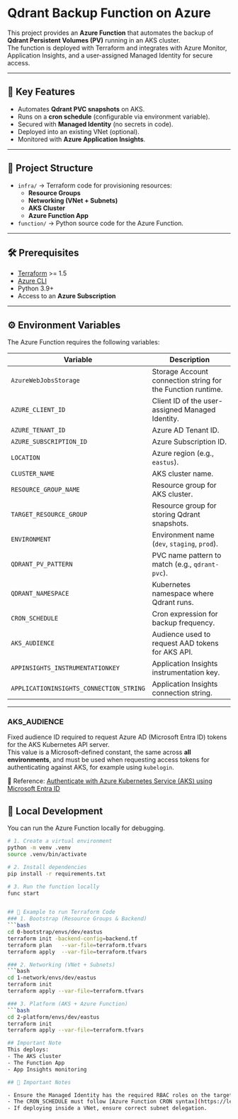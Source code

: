 # Qdrant Backup Function on Azure

This project provides an **Azure Function** that automates the backup of **Qdrant Persistent Volumes (PV)** running in an AKS cluster.  
The function is deployed with Terraform and integrates with Azure Monitor, Application Insights, and a user-assigned Managed Identity for secure access.

---

## 🚀 Key Features
- Automates **Qdrant PVC snapshots** on AKS.
- Runs on a **cron schedule** (configurable via environment variable).
- Secured with **Managed Identity** (no secrets in code).
- Deployed into an existing VNet (optional).
- Monitored with **Azure Application Insights**.

---

## 📂 Project Structure
- `infra/` → Terraform code for provisioning resources:
  - **Resource Groups**
  - **Networking (VNet + Subnets)**
  - **AKS Cluster**
  - **Azure Function App**
- `function/` → Python source code for the Azure Function.

---

## 🛠 Prerequisites
- [Terraform](https://developer.hashicorp.com/terraform/downloads) >= 1.5
- [Azure CLI](https://learn.microsoft.com/en-us/cli/azure/install-azure-cli)
- Python 3.9+
- Access to an **Azure Subscription**

---

## ⚙️ Environment Variables
The Azure Function requires the following variables:

| Variable | Description |
|----------|-------------|
| `AzureWebJobsStorage` | Storage Account connection string for the Function runtime. |
| `AZURE_CLIENT_ID` | Client ID of the user-assigned Managed Identity. |
| `AZURE_TENANT_ID` | Azure AD Tenant ID. |
| `AZURE_SUBSCRIPTION_ID` | Azure Subscription ID. |
| `LOCATION` | Azure region (e.g., `eastus`). |
| `CLUSTER_NAME` | AKS cluster name. |
| `RESOURCE_GROUP_NAME` | Resource group for AKS cluster. |
| `TARGET_RESOURCE_GROUP` | Resource group for storing Qdrant snapshots. |
| `ENVIRONMENT` | Environment name (`dev`, `staging`, `prod`). |
| `QDRANT_PV_PATTERN` | PVC name pattern to match (e.g., `qdrant-pvc`). |
| `QDRANT_NAMESPACE` | Kubernetes namespace where Qdrant runs. |
| `CRON_SCHEDULE` | Cron expression for backup frequency. |
| `AKS_AUDIENCE` | Audience used to request AAD tokens for AKS API. |
| `APPINSIGHTS_INSTRUMENTATIONKEY` | Application Insights instrumentation key. |
| `APPLICATIONINSIGHTS_CONNECTION_STRING` | Application Insights connection string. |

---

### AKS_AUDIENCE

Fixed audience ID required to request Azure AD (Microsoft Entra ID) tokens for the AKS Kubernetes API server.  
This value is a Microsoft-defined constant, the same across **all environments**, and must be used when requesting access tokens for authenticating against AKS, for example using `kubelogin`.



📖 Reference: [Authenticate with Azure Kubernetes Service (AKS) using Microsoft Entra ID](https://learn.microsoft.com/en-us/azure/aks/concepts-identity#azure-ad-integration)


## 🧪 Local Development
You can run the Azure Function locally for debugging.

```bash
# 1. Create a virtual environment
python -m venv .venv
source .venv/bin/activate

# 2. Install dependencies
pip install -r requirements.txt

# 3. Run the function locally
func start


## 🧪 Example to run Terraform Code
### 1. Bootstrap (Resource Groups & Backend)
```bash
cd 0-bootstrap/envs/dev/eastus
terraform init -backend-config=backend.tf
terraform plan   --var-file=terraform.tfvars
terraform apply  --var-file=terraform.tfvars

### 2. Networking (VNet + Subnets)
```bash
cd 1-network/envs/dev/eastus
terraform init
terraform apply --var-file=terraform.tfvars

### 3. Platform (AKS + Azure Function)
```bash
cd 2-platform/envs/dev/eastus
terraform init
terraform apply --var-file=terraform.tfvars

## Important Note
This deploys:
- The AKS cluster
- The Function App
- App Insights monitoring

## 📌 Important Notes

- Ensure the Managed Identity has the required RBAC roles on the target AKS and Resource Group.
- The CRON_SCHEDULE must follow [Azure Function CRON syntax](https://learn.microsoft.com/en-us/azure/azure-functions/functions-bindings-timer?tabs=python-v2%2Cisolated-process%2Cnodejs-v4&utm_source=chatgpt.com&pivots=programming-language-csharp#ncrontab-expressions)
- If deploying inside a VNet, ensure correct subnet delegation.